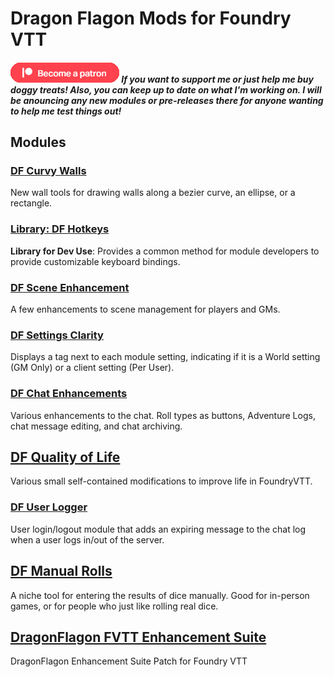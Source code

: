 # Dragon Flagon Mods for Foundry VTT

##### [![become a patron](.assets/patreon-image.png)](https://www.patreon.com/bePatron?u=46113583) If you want to support me or just help me buy doggy treats! Also, you can keep up to date on what I'm working on. I will be anouncing any new modules or pre-releases there for anyone wanting to help me test things out!

## Modules

### [DF Curvy Walls](https://github.com/flamewave000/dragonflagon-fvtt/blob/master/df-curvy-walls/README.md)
New wall tools for drawing walls along a bezier curve, an ellipse, or a rectangle.

### [Library: DF Hotkeys](https://github.com/flamewave000/dragonflagon-fvtt/blob/master/lib-df-hotkeys/README.md)
**Library for Dev Use**: Provides a common method for module developers to provide customizable keyboard bindings.

### [DF Scene Enhancement](https://github.com/flamewave000/dragonflagon-fvtt/blob/master/df-scene-enhance/README.md)
A few enhancements to scene management for players and GMs.

### [DF Settings Clarity](https://github.com/flamewave000/dragonflagon-fvtt/blob/master/df-settings-clarity/README.md)
Displays a tag next to each module setting, indicating if it is a World setting (GM Only) or a client setting (Per User).

### [DF Chat Enhancements](https://github.com/flamewave000/dragonflagon-fvtt/blob/master/df-chat-enhance/README.md)
Various enhancements to the chat. Roll types as buttons, Adventure Logs, chat message editing, and chat archiving.

## [DF Quality of Life](https://github.com/flamewave000/dragonflagon-fvtt/blob/master/df-qol/README.md)
Various small self-contained modifications to improve life in FoundryVTT.

### [DF User Logger](https://github.com/flamewave000/dragonflagon-fvtt/blob/master/df-logger/README.md)
User login/logout module that adds an expiring message to the chat log when a user logs in/out of the server.

## [DF Manual Rolls](https://github.com/flamewave000/dragonflagon-fvtt/blob/master/df-manual-rolls/README.md)
A niche tool for entering the results of dice manually. Good for in-person games, or for people who just like rolling real dice.

## [DragonFlagon FVTT Enhancement Suite](https://github.com/flamewave000/df-fvtt-enhancement-suite)
DragonFlagon Enhancement Suite Patch for Foundry VTT
